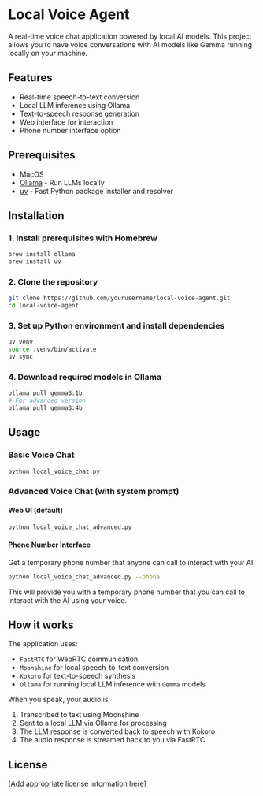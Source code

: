 # Local Voice Agent

A real-time voice chat application powered by local AI models. This project allows you to have voice conversations with AI models like Gemma running locally on your machine.

## Features

- Real-time speech-to-text conversion
- Local LLM inference using Ollama
- Text-to-speech response generation
- Web interface for interaction
- Phone number interface option

## Prerequisites

- MacOS
- [Ollama](https://ollama.ai/) - Run LLMs locally
- [uv](https://github.com/astral-sh/uv) - Fast Python package installer and resolver

## Installation

### 1. Install prerequisites with Homebrew

```bash
brew install ollama
brew install uv
```

### 2. Clone the repository

```bash
git clone https://github.com/yourusername/local-voice-agent.git
cd local-voice-agent
```

### 3. Set up Python environment and install dependencies

```bash
uv venv
source .venv/bin/activate
uv sync
```

### 4. Download required models in Ollama

```bash
ollama pull gemma3:1b
# For advanced version
ollama pull gemma3:4b
```

## Usage

### Basic Voice Chat

```bash
python local_voice_chat.py
```

### Advanced Voice Chat (with system prompt)

#### Web UI (default)
```bash
python local_voice_chat_advanced.py
```

#### Phone Number Interface
Get a temporary phone number that anyone can call to interact with your AI:
```bash
python local_voice_chat_advanced.py --phone
```

This will provide you with a temporary phone number that you can call to interact with the AI using your voice.

## How it works

The application uses:
- `FastRTC` for WebRTC communication
- `Moonshine` for local speech-to-text conversion
- `Kokoro` for text-to-speech synthesis
- `Ollama` for running local LLM inference with `Gemma` models

When you speak, your audio is:
1. Transcribed to text using Moonshine
2. Sent to a local LLM via Ollama for processing
3. The LLM response is converted back to speech with Kokoro
4. The audio response is streamed back to you via FastRTC

## License

[Add appropriate license information here]
